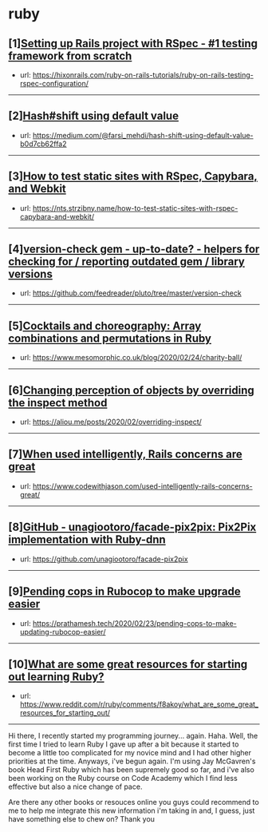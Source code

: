 # ruby
## [1][Setting up Rails project with RSpec - #1 testing framework from scratch](https://www.reddit.com/r/ruby/comments/f8p1ik/setting_up_rails_project_with_rspec_1_testing/)
- url: https://hixonrails.com/ruby-on-rails-tutorials/ruby-on-rails-testing-rspec-configuration/
---

## [2][Hash#shift using default value](https://www.reddit.com/r/ruby/comments/f8puzj/hashshift_using_default_value/)
- url: https://medium.com/@farsi_mehdi/hash-shift-using-default-value-b0d7cb62ffa2
---

## [3][How to test static sites with RSpec, Capybara, and Webkit](https://www.reddit.com/r/ruby/comments/f8kmgr/how_to_test_static_sites_with_rspec_capybara_and/)
- url: https://nts.strzibny.name/how-to-test-static-sites-with-rspec-capybara-and-webkit/
---

## [4][version-check gem - up-to-date? - helpers for checking for / reporting outdated gem / library versions](https://www.reddit.com/r/ruby/comments/f8p3od/versioncheck_gem_uptodate_helpers_for_checking/)
- url: https://github.com/feedreader/pluto/tree/master/version-check
---

## [5][Cocktails and choreography: Array combinations and permutations in Ruby](https://www.reddit.com/r/ruby/comments/f8pvn3/cocktails_and_choreography_array_combinations_and/)
- url: https://www.mesomorphic.co.uk/blog/2020/02/24/charity-ball/
---

## [6][Changing perception of objects by overriding the inspect method](https://www.reddit.com/r/ruby/comments/f8p2m8/changing_perception_of_objects_by_overriding_the/)
- url: https://aliou.me/posts/2020/02/overriding-inspect/
---

## [7][When used intelligently, Rails concerns are great](https://www.reddit.com/r/ruby/comments/f8f9bl/when_used_intelligently_rails_concerns_are_great/)
- url: https://www.codewithjason.com/used-intelligently-rails-concerns-great/
---

## [8][GitHub - unagiootoro/facade-pix2pix: Pix2Pix implementation with Ruby-dnn](https://www.reddit.com/r/ruby/comments/f8q9qf/github_unagiootorofacadepix2pix_pix2pix/)
- url: https://github.com/unagiootoro/facade-pix2pix
---

## [9][Pending cops in Rubocop to make upgrade easier](https://www.reddit.com/r/ruby/comments/f89eny/pending_cops_in_rubocop_to_make_upgrade_easier/)
- url: https://prathamesh.tech/2020/02/23/pending-cops-to-make-updating-rubocop-easier/
---

## [10][What are some great resources for starting out learning Ruby?](https://www.reddit.com/r/ruby/comments/f8akoy/what_are_some_great_resources_for_starting_out/)
- url: https://www.reddit.com/r/ruby/comments/f8akoy/what_are_some_great_resources_for_starting_out/
---
Hi there, I recently started my programming journey... again. Haha. Well, the first time I tried to learn Ruby I gave up after a bit because it started to become a little too complicated for my novice mind and I had other higher priorities at the time. Anyways, i've begun again. I'm using Jay McGavren's book Head First Ruby which has been supremely good so far, and i've also been working on the Ruby course on Code Academy which I find less effective but also a nice change of pace.

Are there any other books or resouces online you guys could recommend to me to help me integrate this new information i'm taking in and, I guess, just have something else to chew on? Thank you
